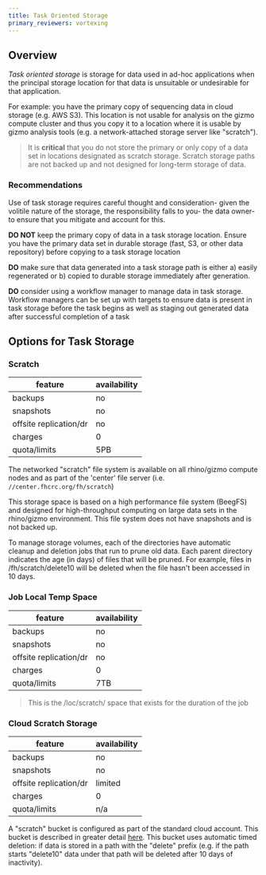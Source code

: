 ```yaml
---
title: Task Oriented Storage
primary_reviewers: vortexing
---
```


## Overview

_Task oriented storage_ is storage for data used in ad-hoc applications when the principal storage location for that data is unsuitable or undesirable for that application.

For example: you have the primary copy of sequencing data in cloud storage (e.g. AWS S3).  This location is not usable for analysis on the gizmo compute cluster and thus you copy it to a location where it is usable by gizmo analysis tools (e.g. a network-attached storage server like "scratch").

> It is **critical** that you do not store the primary or only copy of a data set in locations designated as scratch storage.  Scratch storage paths are not backed up and not designed for long-term storage of data.

### Recommendations

Use of task storage requires careful thought and consideration- given the volitile nature of the storage, the responsibility falls to you- the data owner- to ensure that you mitigate and account for this.

**DO NOT** keep the primary copy of data in a task storage location.  Ensure you have the primary data set in durable storage (fast, S3, or other data repository) before copying to a task storage location

**DO** make sure that data generated into a task storage path is either a) easily regenerated or b) copied to durable storage immediately after generation.

**DO** consider using a workflow manager to manage data in task storage.  Workflow managers can be set up with targets to ensure data is present in task storage before the task begins as well as staging out generated data after successful completion of a task

## Options for Task Storage

### Scratch

| feature | availability |
|---------|--------------|
| backups | no           |
| snapshots | no         |
| offsite replication/dr | no |
| charges | 0 |
| quota/limits | 5PB |

The networked "scratch" file system is available on all rhino/gizmo compute nodes and as part of the 'center' file server (i.e. `//center.fhcrc.org/fh/scratch`)

This storage space is based on a high performance file system (BeegFS) and designed for high-throughput computing on large data sets in the rhino/gizmo environment.  This file system does not have snapshots and is not backed up.

To manage storage volumes, each of the directories have automatic cleanup and deletion jobs that run to prune old data.  Each parent directory indicates the age (in days) of files that will be pruned.  For example, files in /fh/scratch/delete10 will be deleted when the file hasn't been accessed in 10 days.

### Job Local Temp Space

| feature | availability |
|---------|--------------|
| backups | no           |
| snapshots | no         |
| offsite replication/dr | no |
| charges | 0 |
| quota/limits | 7TB |

> This is the /loc/scratch/<jobid> space that exists for the duration of the job

### Cloud Scratch Storage

| feature | availability |
|---------|--------------|
| backups | no           |
| snapshots | no         |
| offsite replication/dr | limited |
| charges | 0 |
| quota/limits | n/a |

A "scratch" bucket is configured as part of the standard cloud account.  This bucket is described in greater detail [here](https://sciwiki.fredhutch.org/scicomputing/store_objectstore/#scratch-s3-bucket).  This bucket uses automatic timed deletion: if data is stored in a path with the "delete" prefix (e.g. if the path starts "delete10" data under that path will be deleted after 10 days of inactivity).
